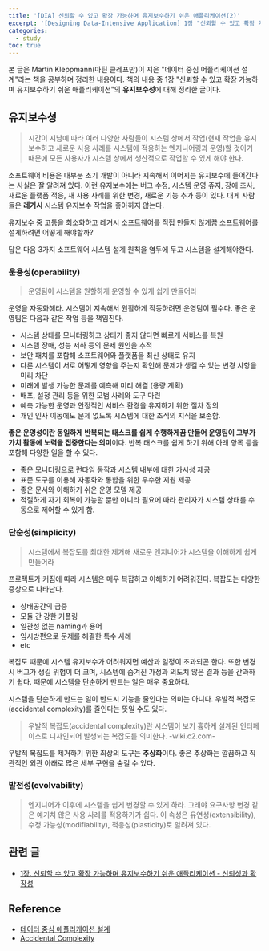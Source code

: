 ```yaml
---
title: '[DIA] 신뢰할 수 있고 확장 가능하며 유지보수하기 쉬운 애플리케이션(2)'
excerpt: '[Designing Data-Intensive Application] 1장 "신뢰할 수 있고 확장 가능하며 유지보수하기 쉬운 애플리케이션" 중 유지보수성에 대해 정리한 글'
categories:
  - study
toc: true
---
```


본 글은 Martin Kleppmann(마틴 클레프만)이 지은 "데이터 중심 어플리케이션 설계"라는 책을 공부하며 정리한 내용이다. 책의 내용 중 1장 "신뢰할 수 있고 확장 가능하며 유지보수하기 쉬운 애플리케이션"의 **유지보수성**에 대해 정리한 글이다.

## 유지보수성

> 시간이 지남에 따라 여러 다양한 사람들이 시스템 상에서 작업(현재 작업을 유지보수하고 새로운 사용 사례를 시스템에 적용하는 엔지니어링과 운영)할 것이기 때문에 모든 사용자가 시스템 상에서 생산적으로 작업할 수 있게 해야 한다.

소프트웨어 비용은 대부분 초기 개발이 아니라 지속해서 이어지는 유지보수에 들어간다는 사실은 잘 알려져 있다. 이런 유지보수에는 버그 수정, 시스템 운영 쥬지, 장애 조사, 새로운 플랫폼 적응, 새 사용 사례를 위한 변경, 새로운 기능 추가 등이 있다. 대게 사람들은 **레거시** 시스템 유지보수 작업을 좋아하지 않는다.

유지보수 중 고통을 최소화하고 레거시 소프트웨어를 직접 만들지 않게끔 소프트웨어를 설계하려면 어떻게 해야할까?

답은 다음 3가지 소프트웨어 시스템 설계 원칙을 염두에 두고 시스템을 설계해야한다.

### 운용성(operability)

> 운영팀이 시스템을 원할하게 운영할 수 있게 쉽게 만들어라

운영을 자동화해라. 시스템이 지속해서 원활하게 작동하려면 운영팀이 필수다. 좋은 운영팀은 다음과 같은 작업 등을 책임진다.

- 시스템 상태를 모니터링하고 상태가 좋지 않다면 빠르게 서비스를 복원
- 시스템 장애, 성능 저하 등의 문제 원인을 추적
- 보안 패치를 포함해 소프트웨어와 플랫폼을 최신 상태로 유지
- 다른 시스템이 서로 어떻게 영향을 주는지 확인해 문제가 생길 수 있는 변경 사항을 미리 차단
- 미래에 발생 가능한 문제를 예측해 미리 해결 (용량 계획)
- 배포, 설정 관리 등을 위한 모범 사례와 도구 마련
- 예측 가능한 운영과 안정적인 서비스 환경을 유지하기 위한 절차 정의
- 개인 인사 이동에도 문제 없도록 시스템에 대한 조직의 지식을 보존함.

**좋은 운영성이란 동일하게 반복되는 태스크를 쉽게 수행하게끔 만들어 운영팀이 고부가가치 활동에 노력을 집중한다는 의미**이다. 반복 태스크를 쉽게 하기 위해 아래 항목 등을 포함해 다양한 일을 할 수 있다.

- 좋은 모니터링으로 런타임 동작과 시스템 내부에 대한 가시성 제공
- 표준 도구를 이용해 자동화와 통합을 위한 우수한 지원 제공
- 좋은 문서와 이해하기 쉬운 운영 모델 제공
- 적절하게 자기 회복이 가능할 뿐만 아니라 필요에 따라 관리자가 시스템 상태를 수동으로 제어할 수 있게 함.

### 단순성(simplicity)

> 시스템에서 복잡도를 최대한 제거해 새로운 엔지니어가 시스템을 이해하게 쉽게 만들어라

프로젝트가 커짐에 따라 시스템은 매우 복잡하고 이해하기 어려워진다. 복잡도는 다양한 증상으로 나타난다.

- 상태공간의 급증
- 모듈 간 강한 커플링
- 일관성 없는 naming과 용어
- 임시방편으로 문제를 해결한 특수 사례
- etc

복잡도 때문에 시스템 유지보수가 어려워지면 예산과 일정이 초과되곤 한다. 또한 변경 시 버그가 생길 위험이 더 크며, 시스템에 숨겨진 가정과 의도치 않은 결과 등을 간과하기 쉽다. 때문에 시스템을 단순하게 만드는 일은 매우 중요하다.

시스템을 단순하게 만드는 일이 반드시 기능을 줄인다는 의미는 아니다. 우발적 복잡도(accidental complexity)를 줄인다는 뜻일 수도 있다.

> 우발적 복잡도(accidental complexity)란 시스템이 보기 흉하게 설계된 인터페이스로 디자인되어 발생되는 복잡도를 의미한다. -wiki.c2.com-

우발적 복잡도를 제거하기 위한 최상의 도구는 **추상화**이다. 좋은 추상화는 깔끔하고 직관적인 외관 아래로 많은 세부 구현을 숨길 수 있다.

### 발전성(evolvability)

> 엔지니어가 이후에 시스템을 쉽게 변경할 수 있게 하라. 그래야 요구사항 변경 같은 예기치 않은 사용 사례를 적용하기가 쉽다. 이 속성은 유연성(extensibility), 수정 가능성(modifiability), 적응성(plasticity)로 알려져 있다.

## 관련 글

- [1장. 신뢰할 수 있고 확장 가능하며 유지보수하기 쉬운 애플리케이션 - 신뢰성과 확장성](</study/study-DIA-ch01(1)/>)

## Reference

- [데이터 중심 애플리케이션 설계](http://www.yes24.com/Product/Goods/59566585)
- [Accidental Complexity](https://wiki.c2.com/?AccidentalComplexity)
